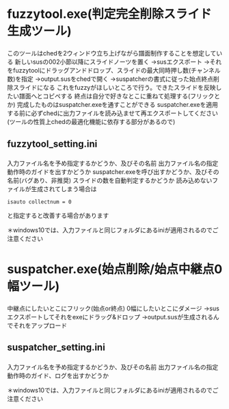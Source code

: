 # fuzzytool.exe(判定完全削除スライド生成ツール) 

### <usage> 
このツールはchedを2ウィンドウ立ち上げながら譜面制作することを想定している 
新しいsusの002小節以降にスライドノーツを置く 
→susエクスポート 
→それをfuzzytoolにドラッグアンドドロップ、スライドの最大同時押し数(チャンネル数)を指定 
→output.susをchedで開く 
→suspatcherの書式に従った始点終点削除スライドになる 
これをfuzzyがほしいところで行う。できたスライドを反映したい譜面へとコピペする 
終点は自分で好きなとこに重ねて処理する(フリックとか) 
完成したものはsuspatcher.exeを通すことができる 
suspatcher.exeを適用する前に必ずchedに出力ファイルを読み込ませて再エクスポートしてください
(ツールの性質上chedの最適化機能に依存する部分があるので)

## fuzzytool_setting.ini 

### <properies> 
入力ファイル名を予め指定するかどうか、及びその名前 
出力ファイル名の指定 
動作時のガイドを出すかどうか 
suspatcher.exeを呼び出すかどうか、及びその名前(バグあり、非推奨)
スライドの数を自動判定するかどうか
読み込めないファイルが生成されてしまう場合は
```
isauto collectnum = 0
```
と指定すると改善する場合があります

＊windows10では、入力ファイルと同じフォルダにあるiniが適用されるのでご注意ください

# suspatcher.exe(始点削除/始点中継点0幅ツール) 

### <usage> 
中継点にしたいとこにフリック(始点or終点) 
0幅にしたいとこにダメージ 
→susエクスポートしてそれをexeにドラッグ&ドロップ 
→output.susが生成されるんでそれをアップロード 


## suspatcher_setting.ini 

### <properties> 
入力ファイル名を予め指定するかどうか、及びその名前 
出力ファイル名の指定 
動作時のガイド、ログを出すかどうか 

＊windows10では、入力ファイルと同じフォルダにあるiniが適用されるのでご注意ください
